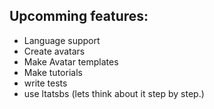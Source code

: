 ## Upcomming features:
* Language support
* Create avatars
* Make Avatar templates
* Make tutorials
* write tests
* use ltatsbs (lets think about it step by step.)